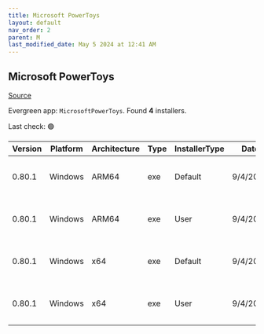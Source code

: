 ```yaml
---
title: Microsoft PowerToys
layout: default
nav_order: 2
parent: M
last_modified_date: May 5 2024 at 12:41 AM
---
```


## Microsoft PowerToys

[Source](https://github.com/microsoft/PowerToys/)

Evergreen app: `MicrosoftPowerToys`. Found **4** installers.

Last check: 🟢

| Version | Platform | Architecture | Type | InstallerType | Date     | Size      | URI                                                                                                                                                                                                          |
| ------- | -------- | ------------ | ---- | ------------- | -------- | --------- | ------------------------------------------------------------------------------------------------------------------------------------------------------------------------------------------------------------ |
| 0.80.1  | Windows  | ARM64        | exe  | Default       | 9/4/2024 | 260699752 | [https://github.com/microsoft/PowerToys/releases/download/v0.80.1/PowerToysSetup-0.80.1-arm64.exe](https://github.com/microsoft/PowerToys/releases/download/v0.80.1/PowerToysSetup-0.80.1-arm64.exe)         |
| 0.80.1  | Windows  | ARM64        | exe  | User          | 9/4/2024 | 260699584 | [https://github.com/microsoft/PowerToys/releases/download/v0.80.1/PowerToysUserSetup-0.80.1-arm64.exe](https://github.com/microsoft/PowerToys/releases/download/v0.80.1/PowerToysUserSetup-0.80.1-arm64.exe) |
| 0.80.1  | Windows  | x64          | exe  | Default       | 9/4/2024 | 266291064 | [https://github.com/microsoft/PowerToys/releases/download/v0.80.1/PowerToysSetup-0.80.1-x64.exe](https://github.com/microsoft/PowerToys/releases/download/v0.80.1/PowerToysSetup-0.80.1-x64.exe)             |
| 0.80.1  | Windows  | x64          | exe  | User          | 9/4/2024 | 266291392 | [https://github.com/microsoft/PowerToys/releases/download/v0.80.1/PowerToysUserSetup-0.80.1-x64.exe](https://github.com/microsoft/PowerToys/releases/download/v0.80.1/PowerToysUserSetup-0.80.1-x64.exe)     |
